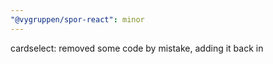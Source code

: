 ```yaml
---
"@vygruppen/spor-react": minor
---
```


cardselect: removed some code by mistake, adding it back in
